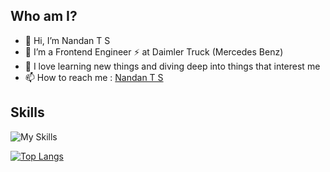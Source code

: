 ## Who am I?
- 👋 Hi, I’m Nandan T S
- 👀 I’m a Frontend Engineer ⚡️ at Daimler Truck (Mercedes Benz)
- 🚀 I love learning new things and diving deep into things that interest me
- 📫 How to reach me : [Nandan T S](https://www.linkedin.com/in/nandan-t-s-643345b3)

## Skills
![My Skills](https://skillicons.dev/icons?i=react,redux,angular,typescript,npm,vite,tailwind,html,css,js,java,cpp,python,vscode,git,github,postman,vim&theme=dark&perline=6)

[![Top Langs](https://github-readme-stats.vercel.app/api/top-langs/?username=NandaNxD&layout=compact)](https://github.com/NandaNxD/github-readme-stats)


<!---
NandaNxD/NandaNxD is a ✨ special ✨ repository because its `README.md` (this file) appears on your GitHub profile.
You can click the Preview link to take a look at your changes.
--->
